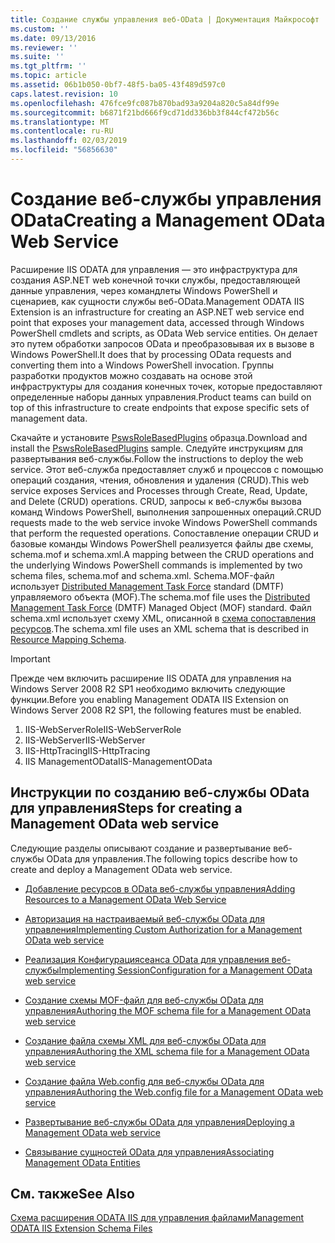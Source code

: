 ```yaml
---
title: Создание службы управления веб-OData | Документация Майкрософт
ms.custom: ''
ms.date: 09/13/2016
ms.reviewer: ''
ms.suite: ''
ms.tgt_pltfrm: ''
ms.topic: article
ms.assetid: 06b1b050-0bf7-48f5-ba05-43f489d597c0
caps.latest.revision: 10
ms.openlocfilehash: 476fce9fc087b870bad93a9204a820c5a84df99e
ms.sourcegitcommit: b6871f21bd666f9cd71dd336bb3f844cf472b56c
ms.translationtype: MT
ms.contentlocale: ru-RU
ms.lasthandoff: 02/03/2019
ms.locfileid: "56856630"
---
```

# <a name="creating-a-management-odata-web-service"></a><span data-ttu-id="c8b10-102">Создание веб-службы управления OData</span><span class="sxs-lookup"><span data-stu-id="c8b10-102">Creating a Management OData Web Service</span></span>

<span data-ttu-id="c8b10-103">Расширение IIS ODATA для управления — это инфраструктура для создания ASP.NET web конечной точки службы, предоставляющей данные управления, через командлеты Windows PowerShell и сценариев, как сущности службы веб-OData.</span><span class="sxs-lookup"><span data-stu-id="c8b10-103">Management ODATA IIS Extension is an infrastructure for creating an ASP.NET web service end point that exposes your management data, accessed through Windows PowerShell cmdlets and scripts, as OData Web service entities.</span></span> <span data-ttu-id="c8b10-104">Он делает это путем обработки запросов OData и преобразовывая их в вызове в Windows PowerShell.</span><span class="sxs-lookup"><span data-stu-id="c8b10-104">It does that by processing OData requests and converting them into a Windows PowerShell invocation.</span></span> <span data-ttu-id="c8b10-105">Группы разработки продуктов можно создавать на основе этой инфраструктуры для создания конечных точек, которые предоставляют определенные наборы данных управления.</span><span class="sxs-lookup"><span data-stu-id="c8b10-105">Product teams can build on top of this infrastructure to create endpoints that expose specific sets of management data.</span></span>

<span data-ttu-id="c8b10-106">Скачайте и установите [PswsRoleBasedPlugins](https://code.msdn.microsoft.com:443/windowsdesktop/PswsRoleBasedPlugins-9c79b75a) образца.</span><span class="sxs-lookup"><span data-stu-id="c8b10-106">Download and install the [PswsRoleBasedPlugins](https://code.msdn.microsoft.com:443/windowsdesktop/PswsRoleBasedPlugins-9c79b75a) sample.</span></span> <span data-ttu-id="c8b10-107">Следуйте инструкциям для развертывания веб-службы.</span><span class="sxs-lookup"><span data-stu-id="c8b10-107">Follow the instructions to deploy the web service.</span></span> <span data-ttu-id="c8b10-108">Этот веб-служба предоставляет служб и процессов с помощью операций создания, чтения, обновления и удаления (CRUD).</span><span class="sxs-lookup"><span data-stu-id="c8b10-108">This web service exposes Services and Processes through Create, Read, Update, and Delete (CRUD) operations.</span></span> <span data-ttu-id="c8b10-109">CRUD, запросы к веб-службы вызова команд Windows PowerShell, выполнения запрошенных операций.</span><span class="sxs-lookup"><span data-stu-id="c8b10-109">CRUD requests made to the web service invoke  Windows PowerShell commands that perform the requested operations.</span></span> <span data-ttu-id="c8b10-110">Сопоставление операции CRUD и базовые команды Windows PowerShell реализуется файлы две схемы, schema.mof и schema.xml.</span><span class="sxs-lookup"><span data-stu-id="c8b10-110">A mapping between the CRUD operations and the underlying Windows PowerShell commands is implemented by two schema files, schema.mof and schema.xml.</span></span> <span data-ttu-id="c8b10-111">Schema.MOF-файл использует [Distributed Management Task Force](https://www.dmtf.org/) standard (DMTF) управляемого объекта (MOF).</span><span class="sxs-lookup"><span data-stu-id="c8b10-111">The schema.mof file uses the [Distributed Management  Task Force](https://www.dmtf.org/) (DMTF) Managed Object (MOF) standard.</span></span> <span data-ttu-id="c8b10-112">Файл schema.xml использует схему XML, описанной в [схема сопоставления ресурсов](./resource-mapping-schema.md).</span><span class="sxs-lookup"><span data-stu-id="c8b10-112">The schema.xml file uses an XML schema that is described in [Resource Mapping Schema](./resource-mapping-schema.md).</span></span>

> [!IMPORTANT]
> <span data-ttu-id="c8b10-113">Прежде чем включить расширение IIS ODATA для управления на Windows Server 2008 R2 SP1 необходимо включить следующие функции.</span><span class="sxs-lookup"><span data-stu-id="c8b10-113">Before you enabling Management ODATA IIS Extension on Windows Server 2008 R2 SP1, the following features must be enabled.</span></span>
>
> 1.  <span data-ttu-id="c8b10-114">IIS-WebServerRole</span><span class="sxs-lookup"><span data-stu-id="c8b10-114">IIS-WebServerRole</span></span>
> 2.  <span data-ttu-id="c8b10-115">IIS-WebServer</span><span class="sxs-lookup"><span data-stu-id="c8b10-115">IIS-WebServer</span></span>
> 3.  <span data-ttu-id="c8b10-116">IIS-HttpTracing</span><span class="sxs-lookup"><span data-stu-id="c8b10-116">IIS-HttpTracing</span></span>
> 4.  <span data-ttu-id="c8b10-117">IIS ManagementOData</span><span class="sxs-lookup"><span data-stu-id="c8b10-117">IIS-ManagementOData</span></span>

## <a name="steps-for-creating-a-management-odata-web-service"></a><span data-ttu-id="c8b10-118">Инструкции по созданию веб-службы OData для управления</span><span class="sxs-lookup"><span data-stu-id="c8b10-118">Steps for creating a Management OData web service</span></span>

<span data-ttu-id="c8b10-119">Следующие разделы описывают создание и развертывание веб-службы OData для управления.</span><span class="sxs-lookup"><span data-stu-id="c8b10-119">The following topics describe how to create and deploy a Management OData web service.</span></span>

- [<span data-ttu-id="c8b10-120">Добавление ресурсов в OData веб-службы управления</span><span class="sxs-lookup"><span data-stu-id="c8b10-120">Adding Resources to a Management OData Web Service</span></span>](./adding-resources-to-a-management-odata-web-service.md)

- [<span data-ttu-id="c8b10-121">Авторизация на настраиваемый веб-службы OData для управления</span><span class="sxs-lookup"><span data-stu-id="c8b10-121">Implementing Custom Authorization for a Management OData web service</span></span>](./implementing-custom-authorization-for-a-management-odata-web-service.md)

- [<span data-ttu-id="c8b10-122">Реализация Конфигурациясеанса OData для управления веб-службы</span><span class="sxs-lookup"><span data-stu-id="c8b10-122">Implementing SessionConfiguration for a Management OData web service</span></span>](./implementing-sessionconfiguration-for-a-management-odata-web-service.md)

- [<span data-ttu-id="c8b10-123">Создание схемы MOF-файл для веб-службы OData для управления</span><span class="sxs-lookup"><span data-stu-id="c8b10-123">Authoring the MOF schema file for a Management OData web service</span></span>](./authoring-the-mof-schema-file-for-a-management-odata-web-service.md)

- [<span data-ttu-id="c8b10-124">Создание файла схемы XML для веб-службы OData для управления</span><span class="sxs-lookup"><span data-stu-id="c8b10-124">Authoring the XML schema file for a Management OData web service</span></span>](./authoring-the-xml-schema-file-for-a-management-odata-web-service.md)

- [<span data-ttu-id="c8b10-125">Создание файла Web.config для веб-службы OData для управления</span><span class="sxs-lookup"><span data-stu-id="c8b10-125">Authoring the Web.config file for a Management OData web service</span></span>](./authoring-the-web-config-file-for-a-management-odata-web-service.md)

- [<span data-ttu-id="c8b10-126">Развертывание веб-службы OData для управления</span><span class="sxs-lookup"><span data-stu-id="c8b10-126">Deploying a Management OData web service</span></span>](./deploying-a-management-odata-web-service.md)

- [<span data-ttu-id="c8b10-127">Связывание сущностей OData для управления</span><span class="sxs-lookup"><span data-stu-id="c8b10-127">Associating Management OData Entities</span></span>](./associating-management-odata-entities.md)

## <a name="see-also"></a><span data-ttu-id="c8b10-128">См. также</span><span class="sxs-lookup"><span data-stu-id="c8b10-128">See Also</span></span>

[<span data-ttu-id="c8b10-129">Схема расширения ODATA IIS для управления файлами</span><span class="sxs-lookup"><span data-stu-id="c8b10-129">Management ODATA IIS Extension Schema Files</span></span>](./management-odata-iis-extension-schema-files.md)
